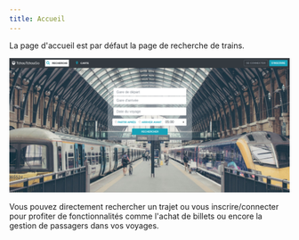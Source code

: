 ```yaml
---
title: Accueil
---
```


La page d'accueil est par défaut la page de recherche de trains.

![accueil](img/accueil.png)

Vous pouvez directement rechercher un trajet ou vous inscrire/connecter pour profiter de fonctionnalités comme l'achat de billets ou encore la gestion de passagers dans vos voyages.

